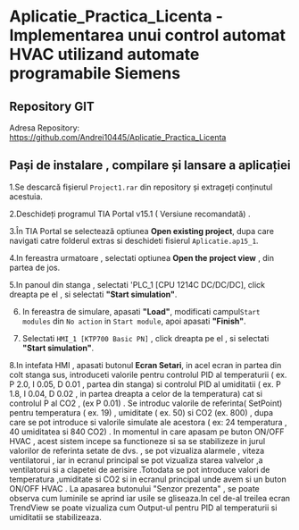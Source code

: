 # Aplicatie_Practica_Licenta - Implementarea unui control automat HVAC utilizand automate programabile Siemens
## Repository GIT
Adresa Repository: https://github.com/Andrei10445/Aplicatie_Practica_Licenta
## Pași de instalare , compilare și lansare a aplicației

1.Se descarcă fișierul `Project1.rar` din repository și extrageți conținutul acestuia.

2.Deschideți programul TIA Portal v15.1 ( Versiune recomandată) .  

 3.În TIA Portal se selectează optiunea **Open existing project**, dupa care navigati catre folderul extras si deschideti fisierul `Aplicatie.ap15_1`.

4.In fereastra urmatoare , selectati optiunea **Open the project view** , din partea de jos.

5.In panoul din stanga , selectati 'PLC_1 [CPU 1214C DC/DC/DC], click dreapta pe el , si selectati **"Start simulation"**.

6. In fereastra de simulare, apasati **"Load"**, modificati campul`Start modules` din `No action` in `Start module`, apoi apasati **"Finish"**.

7. Selectati `HMI_1 [KTP700 Basic PN]` , click dreapta pe el , si selectati **"Start simulation"**.

8.In intefata HMI , apasati butonul **Ecran Setari**, in acel ecran in partea din colt stanga sus, introduceti valorile pentru controlul PID al temperaturii  ( ex. P 2.0, I 0.05, D 0.01 , partea din stanga) si controlul PID al umiditatii ( ex. P 1.8, I 0.04, D 0.02 , in partea dreapta a celor de la temperatura) cat si controlul P al CO2 , (ex P 0.01) . Se introduc valorile de referinta( SetPoint) pentru temperatura ( ex. 19) , umiditate ( ex. 50) si CO2 (ex. 800) , dupa care se pot introduce si valorile simulate ale acestora ( ex: 24 temperatura , 40 umiditatea si 840 CO2) . In momentul in care apasam pe buton ON/OFF HVAC , acest sistem incepe sa functioneze si sa se stabilizeze in jurul valorilor de referinta setate de dvs. , se pot vizualiza alarmele , viteza ventilatorui , iar in ecranul principal se pot vizualiza starea valvelor ,a ventilatorui si a clapetei de aerisire .Totodata se pot introduce valori de temperatura ,umiditate si CO2 si in ecranul principal unde avem si un buton ON/OFF HVAC . La apasarea butonului "Senzor prezenta" , se poate observa cum luminile se aprind iar usile se gliseaza.In cel de-al treilea ecran TrendView se poate vizualiza cum Output-ul pentru PID al temperaturii si umiditatii se stabilizeaza.
